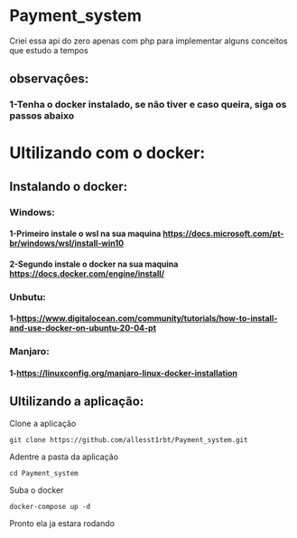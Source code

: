 # Payment_system
Criei essa api do zero apenas com php para implementar alguns conceitos que estudo a tempos
## observaçôes:
### 1-Tenha o docker instalado, se não tiver e caso queira, siga os passos abaixo
# Ultilizando com o docker:
## Instalando o docker:
### Windows:
#### 1-Primeiro instale o wsl na sua maquina https://docs.microsoft.com/pt-br/windows/wsl/install-win10
#### 2-Segundo  instale o docker na sua maquina https://docs.docker.com/engine/install/
### Unbutu:
#### 1-https://www.digitalocean.com/community/tutorials/how-to-install-and-use-docker-on-ubuntu-20-04-pt
### Manjaro:
#### 1-https://linuxconfig.org/manjaro-linux-docker-installation
## Ultilizando a aplicação:
Clone a aplicação
````
git clone https://github.com/allesst1rbt/Payment_system.git
````
Adentre a pasta da aplicação 
````
cd Payment_system
````
Suba o docker 
````
docker-compose up -d
````

Pronto ela ja estara rodando 

